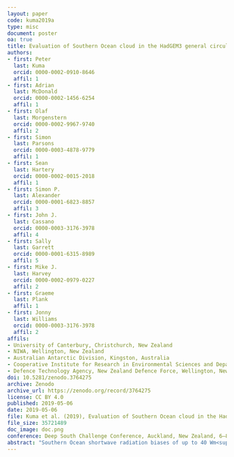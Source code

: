 ```yaml
---
layout: paper
code: kuma2019a
type: misc
document: poster
oa: true
title: Evaluation of Southern Ocean cloud in the HadGEM3 general circulation model and MERRA-2 reanalysis using ship-based observations
authors:
- first: Peter
  last: Kuma
  orcid: 0000-0002-0910-8646
  affil: 1
- first: Adrian
  last: McDonald
  orcid: 0000-0002-1456-6254
  affil: 1
- first: Olaf
  last: Morgenstern
  orcid: 0000-0002-9967-9740
  affil: 2
- first: Simon
  last: Parsons
  orcid: 0000-0003-4878-9779
  affil: 1
- first: Sean
  last: Hartery
  orcid: 0000-0002-0015-2018
  affil: 1
- first: Simon P.
  last: Alexander
  orcid: 0000-0001-6823-8857
  affil: 3
- first: John J.
  last: Cassano
  orcid: 0000-0003-3176-3978
  affil: 4
- first: Sally
  last: Garrett
  orcid: 0000-0001-6315-8989
  affil: 5
- first: Mike J.
  last: Harvey
  orcid: 0000-0002-0979-0227
  affil: 2
- first: Graeme
  last: Plank
  affil: 1
- first: Jonny
  last: Williams
  orcid: 0000-0003-3176-3978
  affil: 2
affils:
- University of Canterbury, Christchurch, New Zealand
- NIWA, Wellington, New Zealand
- Australian Antarctic Division, Kingston, Australia
- Cooperative Institute for Research in Environmental Sciences and Department of Atmospheric and Oceanic Sciences, University of Colorado Boulder, CO, USA
- Defence Technology Agency, New Zealand Defence Force, Wellington, New Zealand
doi: 10.5281/zenodo.3764275
archive: Zenodo
archive_url: https://zenodo.org/record/3764275
license: CC BY 4.0
published: 2019-05-06
date: 2019-05-06
file: Kuma et al. (2019), Evaluation of Southern Ocean cloud in the HadGEM3 general circulation model and MERRA-2 reanalysis using ship-based observations.pdf
file_size: 35721489
doc_image: doc.png
conference: Deep South Challenge Conference, Auckland, New Zealand, 6–8 May 2019
abstract: "Southern Ocean shortwave radiation biases of up to 40 Wm<sup>-2</sup> in summer are common in general circulation models, with misrepresentation of cloud identified as the major cause. We evaluate the atmospheric component GA7.0 and GA7.1 of the HadGEM3 general circulation model and the MERRA-2 reanalysis, and find that GA7.0 and GA7.1 underestimate the reflected top of atmosphere shortwave radiation, while MERRA-2 overestimates this quantity. Using a dataset of ship ceilometer and radiosonde observations we evaluate cloud cover and link it to the thermodynamic profile. We find low cloud below 2 km and fog predominant and cloud cover exceeding 90% in most regions. We show that this cloud is strongly linked to boundary layer stability and sea surface temperature. Using a ground-based lidar simulator we produce virtual ceilometer measurements along the voyage tracks for a 1:1 comparison with the ceilometer measurements. We find that GA7.0 and MERRA-2 underestimate cloud cover by 18–25%, especially cloud below 1 km and fog. While the boundary layer stability is well represented in GA7.0 and MERRA-2, the link between the boundary layer stability and cloud found in observations is not present in the models, pointing to deficiencies in the subgrid scale parametrisation of cloud."
---
```

